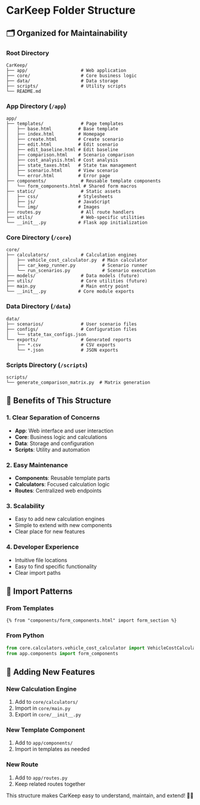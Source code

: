 # CarKeep Folder Structure

## 🗂️ **Organized for Maintainability**

### **Root Directory**
```
CarKeep/
├── app/                    # Web application
├── core/                   # Core business logic
├── data/                   # Data storage
├── scripts/                # Utility scripts
└── README.md
```

### **App Directory** (`/app`)
```
app/
├── templates/              # Page templates
│   ├── base.html          # Base template
│   ├── index.html         # Homepage
│   ├── create.html        # Create scenario
│   ├── edit.html          # Edit scenario
│   ├── edit_baseline.html # Edit baseline
│   ├── comparison.html    # Scenario comparison
│   ├── cost_analysis.html # Cost analysis
│   ├── state_taxes.html   # State tax management
│   ├── scenario.html      # View scenario
│   └── error.html         # Error page
├── components/             # Reusable template components
│   └── form_components.html # Shared form macros
├── static/                 # Static assets
│   ├── css/               # Stylesheets
│   ├── js/                # JavaScript
│   └── img/               # Images
├── routes.py               # All route handlers
├── utils/                  # Web-specific utilities
└── __init__.py            # Flask app initialization
```

### **Core Directory** (`/core`)
```
core/
├── calculators/            # Calculation engines
│   ├── vehicle_cost_calculator.py  # Main calculator
│   ├── car_keep_runner.py          # Scenario runner
│   └── run_scenarios.py            # Scenario execution
├── models/                 # Data models (future)
├── utils/                  # Core utilities (future)
├── main.py                 # Main entry point
└── __init__.py            # Core module exports
```

### **Data Directory** (`/data`)
```
data/
├── scenarios/              # User scenario files
├── configs/                # Configuration files
│   └── state_tax_configs.json
└── exports/                # Generated reports
    ├── *.csv               # CSV exports
    └── *.json              # JSON exports
```

### **Scripts Directory** (`/scripts`)
```
scripts/
└── generate_comparison_matrix.py  # Matrix generation
```

## 🎯 **Benefits of This Structure**

### **1. Clear Separation of Concerns**
- **App**: Web interface and user interaction
- **Core**: Business logic and calculations
- **Data**: Storage and configuration
- **Scripts**: Utility and automation

### **2. Easy Maintenance**
- **Components**: Reusable template parts
- **Calculators**: Focused calculation logic
- **Routes**: Centralized web endpoints

### **3. Scalability**
- Easy to add new calculation engines
- Simple to extend with new components
- Clear place for new features

### **4. Developer Experience**
- Intuitive file locations
- Easy to find specific functionality
- Clear import paths

## 🔧 **Import Patterns**

### **From Templates**
```jinja2
{% from "components/form_components.html" import form_section %}
```

### **From Python**
```python
from core.calculators.vehicle_cost_calculator import VehicleCostCalculator
from app.components import form_components
```

## 📝 **Adding New Features**

### **New Calculation Engine**
1. Add to `core/calculators/`
2. Import in `core/main.py`
3. Export in `core/__init__.py`

### **New Template Component**
1. Add to `app/components/`
2. Import in templates as needed

### **New Route**
1. Add to `app/routes.py`
2. Keep related routes together

This structure makes CarKeep easy to understand, maintain, and extend! 🚗✨
